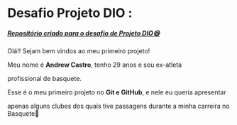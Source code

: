# Desafio Projeto DIO :



#####              <u>Repositório criado para o desafio de Projeto DIO:smile:</u> 



Olá!! Sejam bem vindos ao meu primeiro projeto!

Meu nome é **Andrew Castro**, tenho 29 anos e sou ex-atleta 

profissional de basquete.

Esse é o meu primeiro projeto no **Git e GitHub**, e nele eu queria apresentar

apenas alguns clubes dos quais tive passagens durante a minha carreira no Basquete:basketball:



